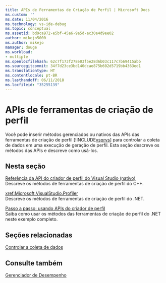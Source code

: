```yaml
---
title: APIs de Ferramentas de Criação de Perfil | Microsoft Docs
ms.custom: ''
ms.date: 11/04/2016
ms.technology: vs-ide-debug
ms.topic: conceptual
ms.assetid: bd9ca972-e5bf-45a6-9a5d-ac30a4d9ee02
author: mikejo5000
ms.author: mikejo
manager: douge
ms.workload:
- multiple
ms.openlocfilehash: 62c7f173f278e03f5e28d6b03c117c7b69415abb
ms.sourcegitcommit: 34f7d23ce3bd140dcae875b602d5719bb4363ed1
ms.translationtype: HT
ms.contentlocale: pt-BR
ms.lasthandoff: 06/11/2018
ms.locfileid: "35255139"
---
```

# <a name="profiling-tools-apis"></a>APIs de ferramentas de criação de perfil
Você pode inserir métodos gerenciados ou nativos das APIs das ferramentas de criação de perfil [!INCLUDE[vsprvs](../code-quality/includes/vsprvs_md.md)] para controlar a coleta de dados em uma execução de geração de perfil. Esta seção descreve os métodos das APIs e descreve como usá-los.  
  
## <a name="in-this-section"></a>Nesta seção  
 [Referência da API do criador de perfil do Visual Studio (nativo)](../profiling/visual-studio-profiler-api-reference-native.md)  
 Descreve os métodos de ferramentas de criação de perfil do C++.  
  
 <xref:Microsoft.VisualStudio.Profiler>  
 Descreve os métodos de ferramentas de criação de perfil do .NET.  
  
 [Passo a passo: usando APIs do criador de perfil](../profiling/walkthrough-using-profiler-apis.md)  
 Saiba como usar os métodos das ferramentas de criação de perfil do .NET neste exemplo completo.  
  
## <a name="related-sections"></a>Seções relacionadas  
 [Controlar a coleta de dados](../profiling/controlling-data-collection.md)  
  
## <a name="see-also"></a>Consulte também  
 [Gerenciador de Desempenho](../profiling/performance-explorer.md)